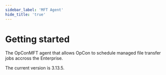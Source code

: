 ```yaml
---
sidebar_label: 'MFT Agent'
hide_title: 'true'
---
```


# Getting started

The OpConMFT agent that allows OpCon to schedule managed file transfer jobs accross the Enterprise.

The current version is 3.13.5.